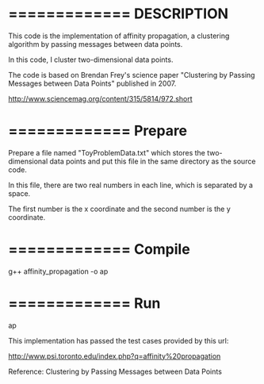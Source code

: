 =============
 DESCRIPTION
=============

This code is the implementation of affinity propagation, a clustering algorithm by passing messages between data points.

In this code, I cluster two-dimensional data points. 
 
The code is based on Brendan Frey's science paper "Clustering by Passing Messages between Data Points" published in 2007.

http://www.sciencemag.org/content/315/5814/972.short

=============
 Prepare
============= 

Prepare a file named "ToyProblemData.txt" which stores the two-dimensional data points and put this file in the same directory as the source code. 

In this file, there are two real numbers in each line, which is separated by a space. 

The first number is the x coordinate and the second number is the y coordinate.
 
=============
 Compile
=============

g++ affinity_propagation -o ap


=============
 Run
=============

ap


This implementation has passed the test cases provided by this url:

http://www.psi.toronto.edu/index.php?q=affinity%20propagation

 
Reference: Clustering by Passing Messages between Data Points